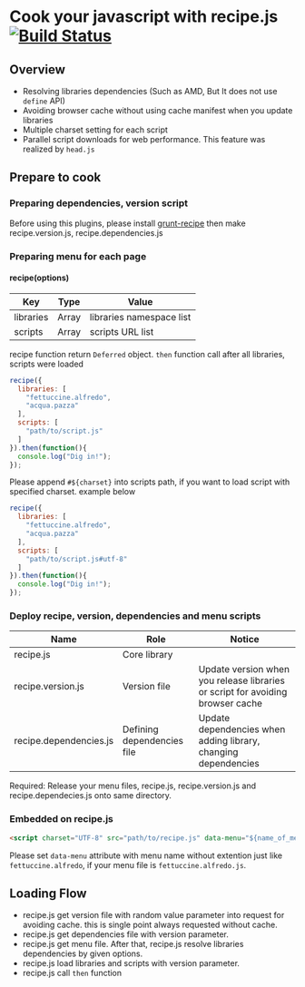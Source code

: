 # Cook your javascript with recipe.js[![Build Status](https://api.travis-ci.org/sideroad/recipe.png?branch=master)](https://travis-ci.org/sideroad/recipe)


## Overview

- Resolving libraries dependencies (Such as AMD, But It does not use `define` API)
- Avoiding browser cache without using cache manifest when you update libraries
- Multiple charset setting for each script
- Parallel script downloads for web performance. This feature was realized by `head.js`

## Prepare to cook

### Preparing dependencies, version script
Before using this plugins, please install [grunt-recipe](https://github.com/sideroad/grunt-recipe/) then make recipe.version.js, recipe.dependencies.js

### Preparing menu for each page

#### recipe(options)

|Key|Type|Value|
|---|----|-----|
|libraries|Array<String>|libraries namespace list|
|scripts|Array<String>|scripts URL list|

recipe function return `Deferred` object.
`then` function call after all libraries, scripts were loaded

```js
recipe({
  libraries: [
    "fettuccine.alfredo",
    "acqua.pazza"
  ],
  scripts: [
    "path/to/script.js"
  ]
}).then(function(){
  console.log("Dig in!");
});
```
Please append `#${charset}` into scripts path, if you want to load script with specified charset.
example below
```js
recipe({
  libraries: [
    "fettuccine.alfredo",
    "acqua.pazza"
  ],
  scripts: [
    "path/to/script.js#utf-8"
  ]
}).then(function(){
  console.log("Dig in!");
});
```

### Deploy recipe, version, dependencies and menu scripts
|Name             |Role        |Notice                       |
|-----------------|------------|-----------------------------|
|recipe.js        |Core library|                             |
|recipe.version.js|Version file|Update version when you release libraries or script for avoiding browser cache |
|recipe.dependencies.js|Defining dependencies file|Update dependencies when adding library, changing dependencies |
Required: Release your menu files, recipe.js, recipe.version.js and recipe.dependecies.js onto same directory.


### Embedded on recipe.js
```html
<script charset="UTF-8" src="path/to/recipe.js" data-menu="${name_of_menu}" async="true" ></script>
```
Please set `data-menu` attribute with menu name without extention just like `fettuccine.alfredo`, if your menu file is `fettuccine.alfredo.js`.


## Loading Flow
- recipe.js get version file with random value parameter into request for avoiding cache. this is single point always requested without cache.
- recipe.js get dependencies file with version parameter.
- recipe.js get menu file. After that, recipe.js resolve libraries dependencies by given options.
- recipe.js load libraries and scripts with version parameter.
- recipe.js call `then` function


